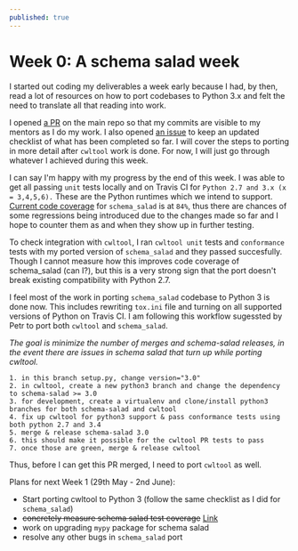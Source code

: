 ```yaml
---
published: true
---
```

# Week 0: A schema salad week

I started out coding my deliverables a week early because I had, by then, read a lot of resources on how to port codebases to Python 3.x and felt the need to translate all that reading into work. 

I opened [a PR](https://github.com/common-workflow-language/schema_salad/pull/109/) on the main repo so that my commits are visible to my mentors as I do my work. I also opened [an issue](https://github.com/common-workflow-language/schema_salad/issues/108) to keep an updated checklist of what has been completed so far. I will cover the steps to porting in more detail after ``cwltool`` work is done. For now, I will just go through whatever I achieved during this week. 

I can say I'm happy with my progress by the end of this week. I was able to get all passing ``unit`` tests locally and on Travis CI for ``Python 2.7 and 3.x (x = 3,4,5,6).`` These are the Python runtimes which we intend to support. 
[Current code coverage](https://github.com/common-workflow-language/schema_salad/issues/10#issuecomment-304799586) for ``schema_salad`` is at ``84%``, thus there are chances of some regressions being introduced due to the changes made so far and I hope to counter them as and when they show up in further testing.

To check integration with ``cwltool``, I ran ``cwltool unit`` tests and ``conformance`` tests with my ported version of ``schema_salad`` and they passed succesfully. Though I cannot measure how this improves code coverage of schema_salad (can I?), but this is a very strong sign that the port doesn't break existing compatibility with Python 2.7.

I feel most of the work in porting ``schema_salad`` codebase to Python 3 is done now. This includes rewriting ``tox.ini`` file and turning on all supported versions of Python on Travis CI. I am following this workflow sugessted by Petr to port both ``cwltool`` and ``schema_salad``.

_The goal is minimize the number of merges and schema-salad releases, in the event there are issues in schema salad that turn up while porting cwltool._

```
1. in this branch setup.py, change version="3.0"
2. in cwltool, create a new python3 branch and change the dependency to schema-salad >= 3.0
3. for development, create a virtualenv and clone/install python3 branches for both schema-salad and cwltool
4. fix up cwltool for python3 support & pass conformance tests using both python 2.7 and 3.4
5. merge & release schema-salad 3.0
6. this should make it possible for the cwltool PR tests to pass
7. once those are green, merge & release cwltool

```
Thus, before I can get this PR merged, I need to port ``cwltool`` as well. 

Plans for next Week 1 (29th May - 2nd June):
- Start porting cwltool to Python 3 (follow the same checklist as I did for ``schema_salad``)
- ~~concretely measure schema salad test coverage~~ [Link](https://github.com/common-workflow-language/schema_salad/issues/10#issuecomment-304799329)
- work on upgrading ``mypy`` package for schema salad
- resolve any other bugs in ``schema_salad`` port

